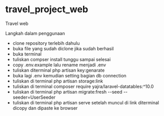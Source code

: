 # travel_project_web
Travel web

Langkah dalam penggunaan
- clone repository terlebih dahulu
- buka file yang sudah diclone jika sudah berhasil
- buka terminal
- tuliskan compser install tunggu sampai selesai
- copy .env.example lalu rename menjadi .env
- tuliskan diterminal php artisan key:genarate
- buka lagi .env kemudian setting bagian db connection
- tuliskan di terminal php artisan storage:link
- tuliskan di terminal composer require yajra/laravel-datatables:^10.0
- tuliskan di terminal php artisan migrate:fresh --seed --seeder=UserSeeder
- tuliskan di terminal php artisan serve setelah muncul di link diterminal dicopy dan dipaste ke browser

